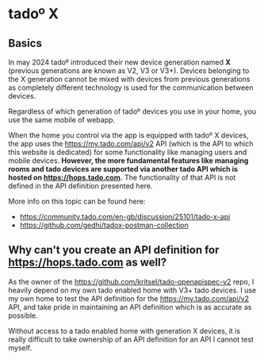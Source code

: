 # tado&ordm; X 

## Basics
In may 2024 tado&ordm; introduced their new device generation named **X** 
(previous generations are known as V2, V3 or V3+).
Devices belonging to the X generation cannot be mixed with devices from previous generations as completely
different technology is used for the communication between devices.

Regardless of which generation of tado&ordm; devices you use in your home, you use the same mobile of webapp.

When the home you control via the app is equipped with tado&ordm; X devices, 
the app uses the https://my.tado.com/api/v2 API (which is the API to which this website is dedicated) for some
functionality like managing users and mobile devices.
**However, the more fundamental features like managing rooms and tado devices are supported via another tado API
which is hosted on https://hops.tado.com.** The functionality of that API is not defined in the API definition presented here.

More info on this topic can be found here:

* https://community.tado.com/en-gb/discussion/25101/tado-x-api
* https://github.com/gedhi/tadox-postman-collection

## Why can't you create an API definition for https://hops.tado.com as well?

As the owner of the https://github.com/kritsel/tado-openapispec-v2 repo, I heavily depend on my own tado enabled home 
with V3+ tado devices.
I use my own home to test the API definition for the https://my.tado.com/api/v2 API, and take pride in maintaining
an API definition which is as accurate as possible.

Without access to a tado enabled home with generation X devices, it is really difficult to take ownership of
an API definition for an API I cannot test myself.

